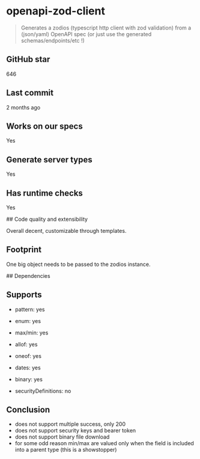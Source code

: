 # openapi-zod-client

> Generates a zodios (typescript http client with zod validation) from a (json/yaml) OpenAPI spec (or just use the generated schemas/endpoints/etc !)

## GitHub star

646

## Last commit

2 months ago

## Works on our specs

Yes

## Generate server types

Yes

## Has runtime checks

Yes

## Code quality and extensibility

Overall decent, customizable through templates.

## Footprint

One big object needs to be passed to the zodios instance.

## Dependencies

## Supports

- pattern: yes

- enum: yes

- max/min: yes

- allof: yes

- oneof: yes

- dates: yes

- binary: yes

- securityDefinitions: no

## Conclusion

- does not support multiple success, only 200
- does not support security keys and bearer token
- does not support binary file download
- for some odd reason min/max are valued only when the field is included into a parent type
  (this is a showstopper)
